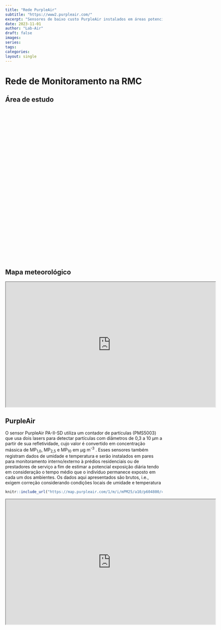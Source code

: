 ```yaml
---
title: "Rede PurpleAir"
subtitle: "https://www2.purpleair.com/"
excerpt: "Sensores de baixo custo PurpleAir instalados em áreas potencialmente receptoras de material particulado oriundo de atividades de mineração de calcário (considerando como critério a direção dos ventos e a posição das fontes), mas também que representem o risco de exposição da população residente."
date: 2023-11-01
author: "Lab-Air"
draft: false
images:
series:
tags: 
categories:
layout: single
---
```


<script src="{{< blogdown/postref >}}index_files/htmlwidgets/htmlwidgets.js"></script>
<script src="{{< blogdown/postref >}}index_files/jquery/jquery-3.6.0.min.js"></script>
<link href="{{< blogdown/postref >}}index_files/leaflet/leaflet.css" rel="stylesheet" />
<script src="{{< blogdown/postref >}}index_files/leaflet/leaflet.js"></script>
<link href="{{< blogdown/postref >}}index_files/leafletfix/leafletfix.css" rel="stylesheet" />
<script src="{{< blogdown/postref >}}index_files/proj4/proj4.min.js"></script>
<script src="{{< blogdown/postref >}}index_files/Proj4Leaflet/proj4leaflet.js"></script>
<link href="{{< blogdown/postref >}}index_files/rstudio_leaflet/rstudio_leaflet.css" rel="stylesheet" />
<script src="{{< blogdown/postref >}}index_files/leaflet-binding/leaflet.js"></script>

# Rede de Monitoramento na RMC

## Área de estudo

<div class="leaflet html-widget html-fill-item-overflow-hidden html-fill-item" id="htmlwidget-1" style="width:672px;height:480px;"></div>
<script type="application/json" data-for="htmlwidget-1">{"x":{"options":{"crs":{"crsClass":"L.CRS.EPSG3857","code":null,"proj4def":null,"projectedBounds":null,"options":{}}},"calls":[{"method":"addTiles","args":["https://{s}.tile.openstreetmap.org/{z}/{x}/{y}.png",null,null,{"minZoom":0,"maxZoom":18,"tileSize":256,"subdomains":"abc","errorTileUrl":"","tms":false,"noWrap":false,"zoomOffset":0,"zoomReverse":false,"opacity":1,"zIndex":1,"detectRetina":false,"attribution":"&copy; <a href=\"https://openstreetmap.org/copyright/\">OpenStreetMap<\/a>,  <a href=\"https://opendatacommons.org/licenses/odbl/\">ODbL<\/a>"}]}],"setView":[[-25.35,-49.3],10,[]]},"evals":[],"jsHooks":[]}</script>

## Mapa meteorológico

<iframe src="https://embed.windy.com/embed2.html?lat=-25.380&amp;lon=-49.285&amp;detailLat=-25.262&amp;detailLon=-49.287&amp;width=650&amp;height=450&amp;zoom=10&amp;level=surface&amp;overlay=wind&amp;product=ecmwf&amp;menu=&amp;message=&amp;marker=&amp;calendar=now&amp;pressure=&amp;type=map&amp;location=coordinates&amp;detail=&amp;metricWind=m%2Fs&amp;metricTemp=%C2%B0C&amp;radarRange=-1" width="672" height="400px" data-external="1">
</iframe>

## PurpleAir

O sensor PurpleAir PA-II-SD utiliza um contador de partículas (PMS5003) que usa dois lasers para detectar partículas com diâmetros de 0,3 a 10 µm a partir de sua refletividade, cujo valor é convertido em concentração mássica de MP<sub>1,0</sub>, MP<sub>2,5</sub> e MP<sub>10</sub> em μg m<sup>-3</sup> . Esses sensores também registram dados de umidade e temperatura e serão instalados em pares para monitoramento interno/externo à prédios residenciais ou de prestadores de serviço a fim de estimar a potencial exposição diária tendo em consideração o tempo médio que o indivíduo permanece exposto em cada um dos ambientes.
Os dados aqui apresentados são brutos, i.e., exigem correção considerando condições locais de umidade e temperatura

``` r
knitr::include_url("https://map.purpleair.com/1/m/i/mPM25/a10/p604800/cC0#9.28/-25.3476/-49.293")
```

<iframe src="https://map.purpleair.com/1/m/i/mPM25/a10/p604800/cC0#9.28/-25.3476/-49.293" width="672" height="400px" data-external="1">
</iframe>
